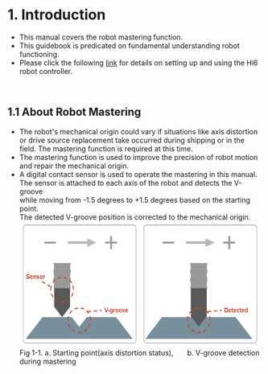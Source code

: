 # 1. Introduction
- This manual covers the robot mastering function.
- This guidebook is predicated on fundamental understanding robot functioning. 
- Please click the following [link](https://hrbook-hrc.web.app/#/view/doc-hi6-operation/english-tp630/README) for details on setting up and using the Hi6 robot controller.

<br>

## 1.1 About Robot Mastering

- The robot's mechanical origin could vary if situations like axis distortion or drive source replacement take occurred during shipping or in the field. The mastering function is required at this time.
- The mastering function is used to improve the precision of robot motion and repair the mechanical origin.
- A digital contact sensor is used to operate the mastering in this manual.<br>
  The sensor is attached to each axis of the robot and detects the V-groove <br> while moving from -1.5 degrees to +1.5 degrees based on the starting point.<br>
  The detected V-groove position is corrected to the mechanical origin.<div>
<img src="../_assets/12_mastering_concept_eng.PNG" height="250vh"><br>
Fig 1-1. a. Starting point(axis distortion status), 
&nbsp;&nbsp;&nbsp;&nbsp;&nbsp;
b. V-groove detection during mastering
</div>